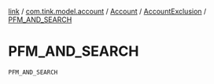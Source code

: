 [link](../../../index.md) / [com.tink.model.account](../../index.md) / [Account](../index.md) / [AccountExclusion](index.md) / [PFM_AND_SEARCH](./-p-f-m_-a-n-d_-s-e-a-r-c-h.md)

# PFM_AND_SEARCH

`PFM_AND_SEARCH`